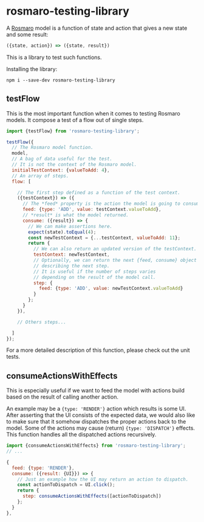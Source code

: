 # rosmaro-testing-library

A [Rosmaro](https://rosmaro.js.org) model is a function of state and action that gives a new state and some result:
```javascript
({state, action}) => ({state, result})
```

This is a library to test such functions.

Installing the library:
```
npm i --save-dev rosmaro-testing-library
```

## testFlow
This is the most important function when it comes to testing Rosmaro models. It compose a test of a flow out of single steps.
```javascript
import {testFlow} from 'rosmaro-testing-library';

testFlow({
  // The Rosmaro model function.
  model,
  // A bag of data useful for the test.
  // It is not the context of the Rosmaro model.
  initialTestContext: {valueToAdd: 4},
  // An array of steps.
  flow: [

    // The first step defined as a function of the test context.
    ({testContext}) => ({
      // The *feed* property is the action the model is going to consume.
      feed: {type: 'ADD', value: testContext.valueToAdd},
      // *result* is what the model returned.
      consume: ({result}) => {
        // We can make assertions here.
        expect(state).toEqual(4);
        const newTestContext = {...testContext, valueToAdd: 11};
        return {
          // We can also return an updated version of the testContext.
          testContext: newTestContext,
          // Optionally, we can return the next {feed, consume} object
          // describing the next step.
          // It is useful if the number of steps varies
          // depending on the result of the model call.
          step: {
            feed: {type: 'ADD', value: newTestContext.valueToAdd}
          }
        };
      }
    }),

    // Others steps...

  ]
});
```

For a more detailed description of this function, please check out the unit tests.

## consumeActionsWithEffects

This is especially useful if we want to feed the model with actions build based on the result of calling another action. 

An example may be a `{type: 'RENDER'}` action which results is some UI. After asserting that the UI consists of the expected data, we would also like to make sure that it somehow dispatches the proper actions back to the model. Some of the actions may cause (return) `{type: 'DISPATCH'}` effects. This function handles all the dispatched actions recursively.

```javascript
import {consumeActionsWithEffects} from 'rosmaro-testing-library';
// ...

{
  feed: {type: 'RENDER'},
  consume: ({result: {UI}}) => {
    // Just an example how the UI may return an action to dispatch.
    const actionToDispatch = UI.click();
    return {
      step: consumeActionsWithEffects([actionToDispatch])
    };
  }
},
```